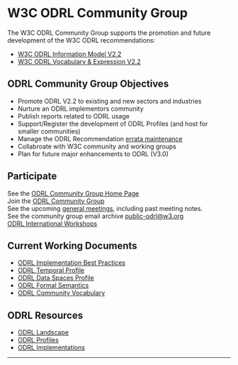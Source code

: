 # W3C ODRL Community Group

The W3C ODRL Community Group supports the promotion and future development of the W3C ODRL recommendations:

* [W3C ODRL Information Model V2.2](https://www.w3.org/TR/odrl-model/)
* [W3C ODRL Vocabulary & Expression V2.2](https://www.w3.org/TR/odrl-vocab/)

## ODRL Community Group Objectives

* Promote ODRL V2.2 to existing and new sectors and industries
* Nurture an ODRL implementors community
* Publish reports related to ODRL usage
* Support/Register the development of ODRL Profiles (and host for smaller communities)
* Manage the ODRL Recommendation [errata maintenance](https://github.com/w3c/poe/issues)
* Collabroate with W3C community and working groups
* Plan for future major enhancements to ODRL (V3.0)

## Participate
See the [ODRL Community Group Home Page](https://www.w3.org/community/odrl/)  
Join the [ODRL Community Group](https://www.w3.org/community/odrl/join)  
See the upcoming [general meetings](https://w3c.github.io/odrl/meetings/), including past meeting notes.  
See the community group email archive [public-odrl@w3.org](https://lists.w3.org/Archives/Public/public-odrl/)   
[ODRL International Workshops](https://w3c.github.io/odrl/international-workshops/)

## Current Working Documents
* [ODRL Implementation Best Practices](https://w3c.github.io/odrl/bp/)
* [ODRL Temporal Profile](https://w3c.github.io/odrl/profile-temporal/)
* [ODRL Data Spaces Profile](https://w3c.github.io/odrl/profile-dataspaces/)
* [ODRL Formal Semantics](https://w3c.github.io/odrl/formal-semantics/)
* [ODRL Community Vocabulary](https://w3c.github.io/odrl/community-vocab/)


## ODRL Resources

* [ODRL Landscape](https://w3c.github.io/odrl/landscape/)
* [ODRL Profiles](https://www.w3.org/community/odrl/wiki/ODRL_Profiles)
* [ODRL Implementations](https://www.w3.org/community/odrl/implementations/)

---

